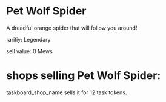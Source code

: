 # Pet Wolf Spider

A dreadful orange spider that will follow you around!

raritiy: Legendary

sell value: 0 Mews

# shops selling Pet Wolf Spider:

taskboard_shop_name sells it for 12 task tokens.